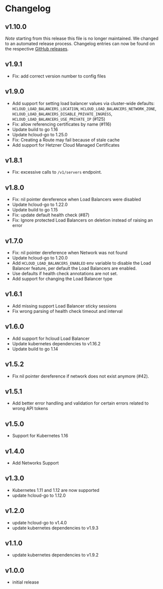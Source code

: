 Changelog
=========

v1.10.0
-------

*Note* starting from this release this file is no longer maintained. We
changed to an automated release process. Changelog entries can now be
found on the respective [GitHub
releases](https://github.com/hetznercloud/hcloud-cloud-controller-manager/releases).

v1.9.1
------

* Fix: add correct version number to config files

v1.9.0
------

* Add support for setting load balancer values via cluster-wide defaults: `HCLOUD_LOAD_BALANCERS_LOCATION`, `HCLOUD_LOAD_BALANCERS_NETWORK_ZONE`, `HCLOUD_LOAD_BALANCERS_DISABLE_PRIVATE_INGRESS`, `HCLOUD_LOAD_BALANCERS_USE_PRIVATE_IP` (#125)
* Fix: allow referencing certificates by name (#116)
* Update build to go 1.16
* Update hcloud-go to 1.25.0
* Fix: Creating a Route may fail because of stale cache
* Add support for Hetzner Cloud Managed Certificates

v1.8.1
------

* Fix: excessive calls to `/v1/servers` endpoint.

v1.8.0
------
* Fix: nil pointer dereference when Load Balancers were disabled
* Update hcloud-go to 1.22.0
* Update build to go 1.15
* Fix: update default health check (#87)
* Fix: Ignore protected Load Balancers on deletion instead of raising an error

v1.7.0
------

* Fix: nil pointer dereference when Network was not found
* Update hcloud-go to 1.20.0
* Add `HCLOUD_LOAD_BALANCERS_ENABLED` env variable to disable the Load
  Balancer feature, per default the Load Balancers are enabled.
* Use defaults if health check annotations are not set.
* Add support for changing the Load Balancer type

v1.6.1
------

* Add missing support Load Balancer sticky sessions
* Fix wrong parsing of health check timeout and interval

v1.6.0
------

* Add support for hcloud Load Balancer
* Update kubernetes dependencies to v1.16.2
* Update build to go 1.14

v1.5.2
------

* Fix nil pointer dereference if network does not exist anymore (#42).

v1.5.1
------

* Add better error handling and validation for certain errors related to wrong API tokens

v1.5.0
------

* Support for Kubernetes 1.16

v1.4.0
------

* Add Networks Support

v1.3.0
------

* Kubernetes 1.11 and 1.12 are now supported
* update hcloud-go to 1.12.0

v1.2.0
------

* update hcloud-go to v1.4.0
* update kubernetes dependencies to v1.9.3

v1.1.0
------

* update kubernetes dependencies to v1.9.2

v1.0.0
------

* initial release
